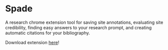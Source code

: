 # Spade
A research chrome extension tool for saving site annotations, evaluating site credibility, finding easy answers to your research prompt, and creating automatic citations for your bibliography.

Download extension [here](https://www.mediafire.com/file/nz18uc6axezqz7w/Spade.zip/file)!
